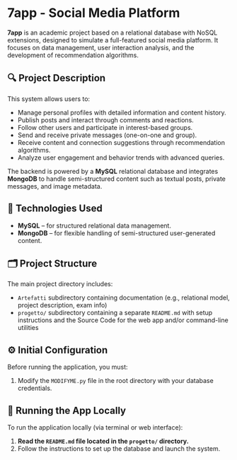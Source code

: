 # 7app - Social Media Platform

**7app** is an academic project based on a relational database with NoSQL extensions, designed to simulate a full-featured social media platform. It focuses on data management, user interaction analysis, and the development of recommendation algorithms.

## 🔍 Project Description

This system allows users to:

- Manage personal profiles with detailed information and content history.
- Publish posts and interact through comments and reactions.
- Follow other users and participate in interest-based groups.
- Send and receive private messages (one-on-one and group).
- Receive content and connection suggestions through recommendation algorithms.
- Analyze user engagement and behavior trends with advanced queries.

The backend is powered by a **MySQL** relational database and integrates **MongoDB** to handle semi-structured content such as textual posts, private messages, and image metadata.

## 🧱 Technologies Used

- **MySQL** – for structured relational data management.
- **MongoDB** – for flexible handling of semi-structured user-generated content.

## 🗂 Project Structure

The main project directory includes:

- `Artefatti` subdirectory containing documentation (e.g., relational model, project description, exam info)
- `progetto/` subdirectory containing a separate `README.md` with setup instructions and the Source Code for the web app and/or command-line utilities

## ⚙️ Initial Configuration

Before running the application, you must:

1. Modify the `MODIFYME.py` file in the root directory with your database credentials.

## 🚀 Running the App Locally

To run the application locally (via terminal or web interface):

1. **Read the `README.md` file located in the `progetto/` directory.**
2. Follow the instructions to set up the database and launch the system.

